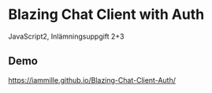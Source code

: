 # Blazing Chat Client with Auth
JavaScript2, Inlämningsuppgift 2+3

## Demo
https://iammille.github.io/Blazing-Chat-Client-Auth/
